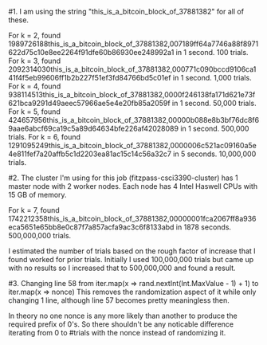 #1. 
I am using the string "this_is_a_bitcoin_block_of_37881382" for all of these.

For k = 2, found 1989726188this_is_a_bitcoin_block_of_37881382,007189ff64a7746a88f8971622d75c10e8ee2264f91dfe60b86930ee248992a1 in 1 second. 100 trials.
For k = 3, found 2092314030this_is_a_bitcoin_block_of_37881382,000771c090bccd9106ca141f4f5eb99606ff1b2b227f51ef3fd84766bd5c01ef in 1 second. 1,000 trials.
For k = 4, found 938114513this_is_a_bitcoin_block_of_37881382,0000f246138fa171d621e73f621bca9291d49aeec57966ae5e4e20fb85a2059f in 1 second. 50,000 trials.
For k = 5, found 424657956this_is_a_bitcoin_block_of_37881382,00000b088e8b3bf76dc8f69aae6abcf69ca19c5a89d64634bfe226af42028089 in 1 second. 500,000 trials.
For k = 6, found 1291095249this_is_a_bitcoin_block_of_37881382,0000006c521ac09160a5e4e811fef7a20affb5c1d2203ea81ac15c14c56a32c7 in 5 seconds. 10,000,000 trials.

#2. 
The cluster I'm using for this job (fitzpass-csci3390-cluster) has 1 master node with 2 worker nodes. Each node has 4 Intel Haswell CPUs with 15 GB of memory. 

For k = 7, found 1742212358this_is_a_bitcoin_block_of_37881382,00000001fca2067ff8a936eca5651e65bb8e0c87f7a857acfa9ac3c6f8133abd in 1878 seconds. 500,000,000 trials.

I estimated the number of trials based on the rough factor of increase that I found worked for prior trials. Initially I used 100,000,000 trials but came up with no results so I increased that to 500,000,000 and found a result.

#3.
Changing line 58 from
iter.map(x => rand.nextInt(Int.MaxValue - 1) + 1)
to
iter.map(x => nonce)
This removes the randomization aspect of it while only changing 1 line, although line 57 becomes pretty meaningless then.

In theory no one nonce is any more likely than another to produce the required prefix of 0's. So there shouldn't be any noticable difference iterating from 0 to #trials with the nonce instead of randomizing it.
